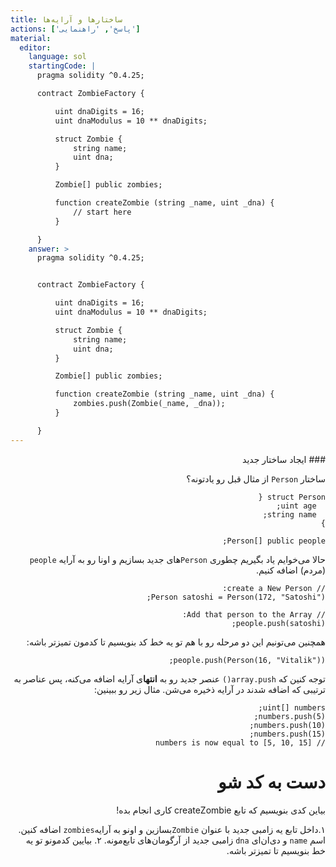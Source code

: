 ```yaml
---
title: ساختارها و آرایه‌ها
actions: ['پاسخ', 'راهنمایی']
material:
  editor:
    language: sol
    startingCode: |
      pragma solidity ^0.4.25;

      contract ZombieFactory {

          uint dnaDigits = 16;
          uint dnaModulus = 10 ** dnaDigits;

          struct Zombie {
              string name;
              uint dna;
          }

          Zombie[] public zombies;

          function createZombie (string _name, uint _dna) {
              // start here
          }

      }
    answer: >
      pragma solidity ^0.4.25;


      contract ZombieFactory {

          uint dnaDigits = 16;
          uint dnaModulus = 10 ** dnaDigits;

          struct Zombie {
              string name;
              uint dna;
          }

          Zombie[] public zombies;

          function createZombie (string _name, uint _dna) {
              zombies.push(Zombie(_name, _dna));
          }

      }
---
```

<div dir="rtl">     
### ایجاد ساختار جدید

ساختار `Person` از مثال قبل رو یادتونه؟

```
struct Person {
  uint age;
  string name;
}

Person[] public people;
```

حالا می‌خوایم یاد بگیریم چطوری `Person`های جدید بسازیم و اونا رو به آرایه `people` (مردم) اضافه کنیم.

```
// create a New Person:
Person satoshi = Person(172, "Satoshi");

// Add that person to the Array:
people.push(satoshi);
```

همچنین می‌تونیم این دو مرحله رو با هم تو یه خط کد بنویسیم تا کدمون تمیزتر باشه:

```
people.push(Person(16, "Vitalik"));
```

توجه کنین که `array.push()` عنصر جدید رو به **انتها**ی آرایه اضافه می‌کنه، پس عناصر به ترتیبی که اضافه شدند در آرایه ذخیره می‌شن. مثال زیر رو ببینین:

```
uint[] numbers;
numbers.push(5);
numbers.push(10);
numbers.push(15);
// numbers is now equal to [5, 10, 15]
```

# دست به کد شو

بیاین کدی بنویسیم که تابع createZombie کاری انجام بده!


۱.داخل تابع یه زامبی جدید با عنوان `Zombie`بسازین و اونو به آرایه`zombies` اضافه کنین. اسم `name` و دی‌ان‌ای `dna` زامبی جدید از آرگومان‌های تابع‌مونه.
۲. بیایین کدمونو تو یه خط بنویسیم تا تمیزتر باشه.
</div>
